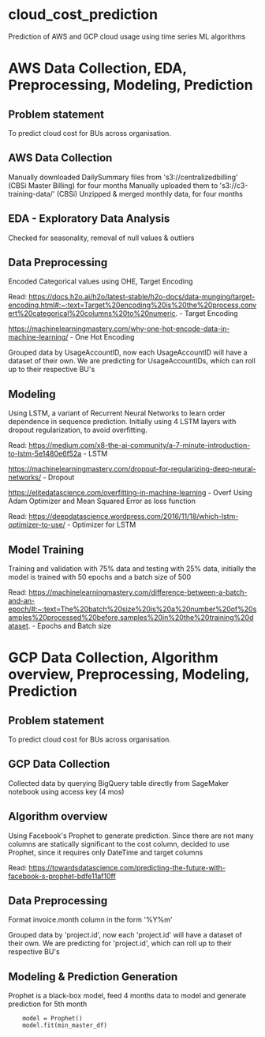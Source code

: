 # cloud_cost_prediction
Prediction of AWS and GCP cloud usage using time series ML algorithms

# AWS Data Collection, EDA, Preprocessing, Modeling, Prediction
Problem statement
-----------------
To predict cloud cost for BUs across organisation. 


AWS Data Collection
-------------------
Manually downloaded DailySummary files from 's3://centralizedbilling' (CBSi Master Billing) for four months 
Manually uploaded them to 's3://c3-training-data/' (CBSi)
Unzipped & merged monthly data, for four months

EDA - Exploratory Data Analysis
---
Checked for seasonality, removal of null values & outliers

Data Preprocessing
------------------
Encoded Categorical values using OHE, Target Encoding

Read: https://docs.h2o.ai/h2o/latest-stable/h2o-docs/data-munging/target-encoding.html#:~:text=Target%20encoding%20is%20the%20process,convert%20categorical%20columns%20to%20numeric. - Target Encoding

https://machinelearningmastery.com/why-one-hot-encode-data-in-machine-learning/ - One Hot Encoding

Grouped data by UsageAccountID, now each UsageAccountID will have a dataset of their own. We are predicting for UsageAccountIDs, which can roll up to their respective BU's

Modeling
--------
Using LSTM, a variant of Recurrent Neural Networks to learn order dependence in sequence prediction.
Initially using 4 LSTM layers with dropout regularization, to avoid overfitting.

Read: https://medium.com/x8-the-ai-community/a-7-minute-introduction-to-lstm-5e1480e6f52a - LSTM

https://machinelearningmastery.com/dropout-for-regularizing-deep-neural-networks/ - Dropout

https://elitedatascience.com/overfitting-in-machine-learning - Overf
Using Adam Optimizer and Mean Squared Error as loss function

Read: https://deepdatascience.wordpress.com/2016/11/18/which-lstm-optimizer-to-use/ - Optimizer for LSTM


Model Training
--------------
Training and validation with 75% data and testing with 25% data, initially the model is trained with 50 epochs and a batch size of 500

Read: https://machinelearningmastery.com/difference-between-a-batch-and-an-epoch/#:~:text=The%20batch%20size%20is%20a%20number%20of%20samples%20processed%20before,samples%20in%20the%20training%20dataset. - Epochs and Batch size


# GCP Data Collection, Algorithm overview, Preprocessing, Modeling, Prediction

Problem statement
-----------------
To predict cloud cost for BUs across organisation. 

GCP Data Collection
-------------------
Collected data by querying BigQuery table directly from SageMaker notebook using access key (4 mos)

Algorithm overview
-----------------
Using Facebook's Prophet to generate prediction.
Since there are not many columns are statically significant to the cost column, decided to use Prophet, since it requires only DateTime and target columns

Read: https://towardsdatascience.com/predicting-the-future-with-facebook-s-prophet-bdfe11af10ff

Data Preprocessing
------------------
Format invoice.month column in the form '%Y%m'

Grouped data by 'project.id', now each 'project.id' will have a dataset of their own. We are predicting for 'project.id', which can roll up to their respective BU's

Modeling & Prediction Generation
--------------------------------
Prophet is a black-box model, feed 4 months data to model and generate prediction for 5th month

        model = Prophet()
        model.fit(min_master_df)


